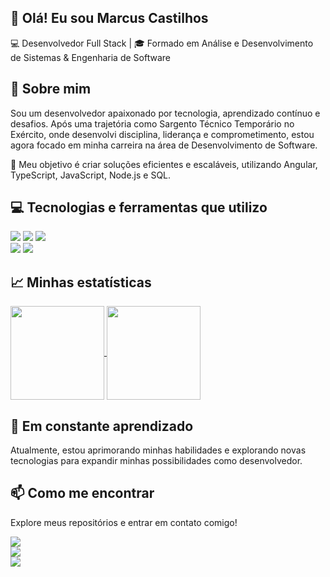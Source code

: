 ## 👋 Olá! Eu sou Marcus Castilhos

💻 Desenvolvedor Full Stack | 🎓 Formado em Análise e Desenvolvimento de Sistemas & Engenharia de Software

## 🚀 Sobre mim
Sou um desenvolvedor apaixonado por tecnologia, aprendizado contínuo e desafios. Após uma trajetória como Sargento Técnico Temporário no Exército, onde desenvolvi disciplina, liderança e comprometimento, estou agora focado em minha carreira na área de Desenvolvimento de Software.

🎯 Meu objetivo é criar soluções eficientes e escaláveis, utilizando Angular, TypeScript, JavaScript, Node.js e SQL.


## :computer: Tecnologias e ferramentas que utilizo  
<img src="https://img.shields.io/badge/HTML-239120?style=for-the-badge&logo=html5&logoColor=white" /> <img src="https://img.shields.io/badge/CSS-239120?&style=for-the-badge&logo=css3&logoColor=white" /> <img src="https://img.shields.io/badge/JavaScript-F7DF1E?style=for-the-badge&logo=javascript&logoColor=black" />
<br>
<img src="https://img.shields.io/badge/Angular-DD0031?style=for-the-badge&logo=angular&logoColor=white"/> <img src="https://img.shields.io/badge/Node.js-43853D?style=for-the-badge&logo=node.js&logoColor=white"/>

## :chart_with_upwards_trend: Minhas estatísticas 

<a href="https://github.com/anuraghazra/github-readme-stats">
  <img height=150 align="center" src="https://github-readme-stats.vercel.app/api?username=MarcusCastilhos&text_color=9f9f9f&bg_color=151515&title_color=fff" />
</a>
<a href="https://github.com/anuraghazra/convoychat">
  <img height=150 align="center" src="https://github-readme-stats.vercel.app/api/top-langs/?username=MarcusCastilhos&layout=compact&text_color=9f9f9f&bg_color=151515&title_color=fff" />
</a>

## 🌱 Em constante aprendizado
Atualmente, estou aprimorando minhas habilidades e explorando novas tecnologias para expandir minhas possibilidades como desenvolvedor.

## 📫 Como me encontrar
Explore meus repositórios e entrar em contato comigo!  

<a href="https://www.linkedin.com/in/marcus-castilhos-b8b812198/"/><img src="https://img.shields.io/badge/LinkedIn-0077B5?style=for-the-badge&logo=linkedin&logoColor=white"/>
<br>
<a href="https://www.instagram.com/marcus_castilhos/"/><img src="https://img.shields.io/badge/Instagram-E4405F?style=for-the-badge&logo=instagram&logoColor=white"/>
<br>
<a href="mailto:marcus.castilhos@outlook.com"/><img src="https://img.shields.io/badge/Microsoft_Outlook-0078D4?style=for-the-badge&logo=microsoft-outlook&logoColor=white"/>
